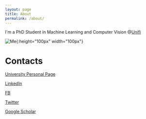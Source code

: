 ```yaml
---
layout: page
title: About
permalink: /about/
---
```


I'm a PhD Student in Machine Learning and Computer Vision @[Unifi](https://www.unifi.it/)

![Me](../imgs/pp.jpeg){:height="100px" width="100px"}
# Contacts
[University Personal Page](https://www.micc.unifi.it/people/lorenzo-berlincioni/)

[LinkedIn](https://www.linkedin.com/in/lorenzo-berlincioni-418375197)

[FB](https://www.facebook.com/lberlincioni1/)

[Twitter](https://twitter.com/mrgorsky)

[Google Scholar](https://scholar.google.it/citations?user=ty0aAwQAAAAJ&hl=en)
